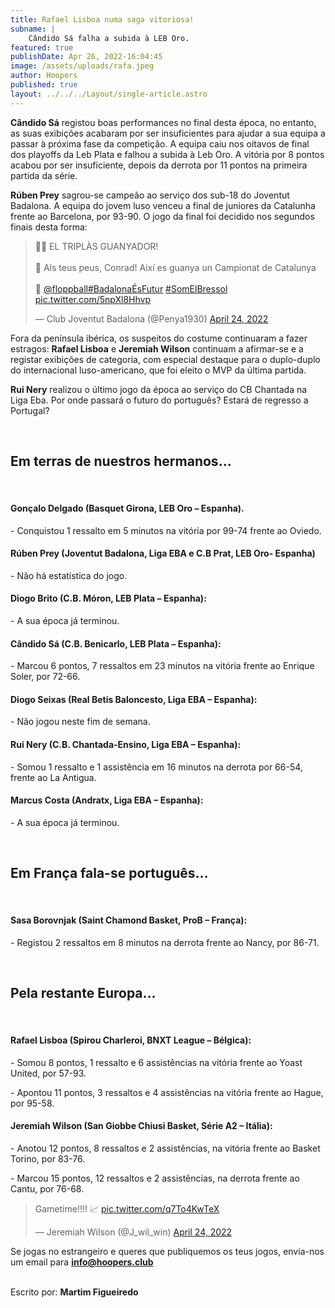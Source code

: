 ```yaml
---
title: Rafael Lisboa numa saga vitoriosa!
subname: |
    Cândido Sá falha a subida à LEB Oro.
featured: true
publishDate: Apr 26, 2022-16:04:45
image: /assets/uploads/rafa.jpeg
author: Hoopers
published: true
layout: ../../../Layout/single-article.astro
---
```


**Cândido Sá** registou boas performances no final desta época, no entanto, as suas exibições acabaram por ser insuficientes para ajudar a sua equipa a passar à próxima fase da competição. A equipa caiu nos oitavos de final dos playoffs da Leb Plata e falhou a subida à Leb Oro. A vitória por 8 pontos acabou por ser insuficiente, depois da derrota por 11 pontos na primeira partida da série.

**Rúben Prey** sagrou-se campeão ao serviço dos sub-18 do Joventut Badalona. A equipa do jovem luso venceu a final de juniores da Catalunha frente ao Barcelona, por 93-90. O jogo da final foi decidido nos segundos finais desta forma:

<blockquote class="twitter-tweet"><p lang="ca" dir="ltr">💚🖤 EL TRIPLÀS GUANYADOR!<br><br>🙌 Als teus peus, Conrad! Així es guanya un Campionat de Catalunya<br><br>🎥 <a href="https://twitter.com/floppball?ref_src=twsrc%5Etfw">@floppball</a><a href="https://twitter.com/hashtag/Badalona%C3%89sFutur?src=hash&amp;ref_src=twsrc%5Etfw">#BadalonaÉsFutur</a> <a href="https://twitter.com/hashtag/SomElBressol?src=hash&amp;ref_src=twsrc%5Etfw">#SomElBressol</a> <a href="https://t.co/5npXl8Hhvp">pic.twitter.com/5npXl8Hhvp</a></p>&mdash; Club Joventut Badalona (@Penya1930) <a href="https://twitter.com/Penya1930/status/1518210269763284994?ref_src=twsrc%5Etfw">April 24, 2022</a></blockquote>

Fora da península ibérica, os suspeitos do costume continuaram a fazer estragos: **Rafael Lisboa** e **Jeremiah Wilson** continuam a afirmar-se e a registar exibições de categoria, com especial destaque para o duplo-duplo do internacional luso-americano, que foi eleito o MVP da última partida.

**Rui Nery** realizou o último jogo da época ao serviço do CB Chantada na Liga Eba. Por onde passará o futuro do português? Estará de regresso a Portugal?

</br>

## Em terras de nuestros hermanos…

</br>

#### Gonçalo Delgado (Basquet Girona, LEB Oro – Espanha).

\- Conquistou 1 ressalto em 5 minutos na vitória por 99-74 frente ao Oviedo.

#### Rúben Prey (Joventut Badalona, Liga EBA e C.B Prat, LEB Oro- Espanha)

\- Não há estatística do jogo.

#### Diogo Brito (C.B. Móron, LEB Plata – Espanha):

\- A sua época já terminou.

#### Cândido Sá (C.B. Benicarlo, LEB Plata – Espanha):

\- Marcou 6 pontos, 7 ressaltos em 23 minutos na vitória frente ao Enrique Soler, por 72-66.

#### Diogo Seixas (Real Betis Baloncesto, Liga EBA – Espanha):

\- Não jogou neste fim de semana.

#### Rui Nery (C.B. Chantada-Ensino, Liga EBA – Espanha):

\- Somou 1 ressalto e 1 assistência em 16 minutos na derrota por 66-54, frente ao La Antigua.

#### Marcus Costa (Andratx, Liga EBA – Espanha):

\- A sua época já terminou.

</br>

## Em França fala-se português…

</br>

#### Sasa Borovnjak (Saint Chamond Basket, ProB – França):

\- Registou 2 ressaltos em 8 minutos na derrota frente ao Nancy, por 86-71.

</br>

## Pela restante Europa…

</br>

#### Rafael Lisboa (Spirou Charleroi, BNXT League – Bélgica):

\- Somou 8 pontos, 1 ressalto e 6 assistências na vitória frente ao Yoast United, por 57-93.

\- Apontou 11 pontos, 3 ressaltos e 4 assistências na vitória frente ao Hague, por 95-58.

#### Jeremiah Wilson (San Giobbe Chiusi Basket, Série A2 – Itália): 

\- Anotou 12 pontos, 8 ressaltos e 2 assistências, na vitória frente ao Basket Torino, por 83-76.

\- Marcou 15 pontos, 12 ressaltos e 2 assistências, na derrota frente ao Cantu, por 76-68.

<blockquote class="twitter-tweet"><p lang="en" dir="ltr">Gametime!!!! 📈 <a href="https://t.co/q7To4KwTeX">pic.twitter.com/q7To4KwTeX</a></p>&mdash; Jeremiah Wilson (@J_wil_win) <a href="https://twitter.com/J_wil_win/status/1518251442057924610?ref_src=twsrc%5Etfw">April 24, 2022</a></blockquote>

Se jogas no estrangeiro e queres que publiquemos os teus jogos, envia-nos um email para **info@hoopers.club**

\
Escrito por: **Martim Figueiredo**

<script async src="https://platform.twitter.com/widgets.js" charset="utf-8"></script>

